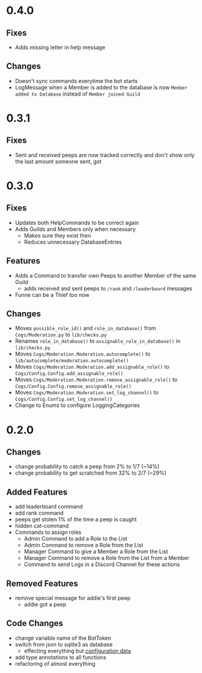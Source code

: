 # 0.4.0
## Fixes

- Adds missing letter in help message

## Changes

- Doesn't sync commands everytime the bot starts
- LogMessage when a Member is added to the database is now `Member added to Database` instead of `Member joined Guild`

# 0.3.1
## Fixes

- Sent and received peeps are now tracked correctly and don't show only the last amount someone sent, got

# 0.3.0
## Fixes

- Updates both HelpCommands to be correct again
- Adds Guilds  and Members only when necessary
  - Makes sure they exist then
  - Reduces unnecessary DatabaseEntries

## Features

- Adds a Command to transfer own Peeps to another Member of the same Guild
  - adds received and sent peeps to `/rank` and `/leaderboard` messages
- Funne can be a Thief too now

## Changes

- Moves `possible_role_id()` and `role_in_database()` from `Cogs/Moderation.py` to `lib/checks.py`
- Renames `role_in_database()` to `assignable_role_in_database()` in `lib/checks.py`
- Moves `Cogs/Moderation.Moderation.autocomplete()` to `lib/autocomplete/moderation.autocomplete()`
- Moves `Cogs/Moderation.Moderation.add_assignable_role()` to `Cogs/Config.Config.add_assignable_role()`
- Moves `Cogs/Moderation.Moderation.remove_assignable_role()` to `Cogs/Config.Config.remove_assignable_role()`
- Moves `Cogs/Moderation.Moderation.set_log_channel()` to `Cogs/Config.Config.set_log_channel()`
- Change to Enums to configure LoggingCategories

# 0.2.0
## Changes

- change probability to catch a peep from 2% to 1/7 (~14%)
- change probability to get scratched from 32% to 2/7 (~29%)

## Added Features

- add leaderboard command
- add rank command
- peeps get stolen 1% of the time a peep is caught
- hidden cat-command
- Commands to assign roles
  - Admin Command to add a Role to the List
  - Admin Command to remove a Role from the List
  - Manager Command to give a Member a Role from the List
  - Manager Command to remove a Role from the List from a Member
  - Command to send Logs in a Discord Channel for these actions

## Removed Features

- remove special message for addie's first peep
  - addie got a peep

## Code Changes

- change variable name of the BotToken
- switch from json to sqlite3 as database
  - effecting everything but [configuration data](config.json)
- add type annotations to all functions
- refactoring of almost everything
